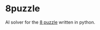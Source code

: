 8puzzle
=======

AI solver for the [8 puzzle](http://en.wikipedia.org/wiki/8_puzzle) written in python.
